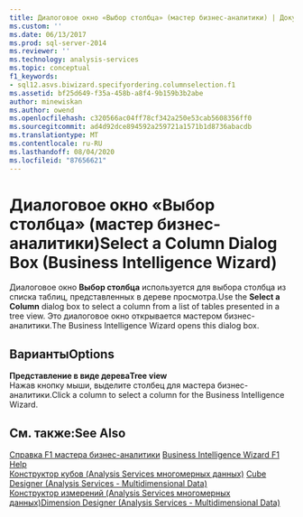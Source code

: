 ```yaml
---
title: Диалоговое окно «Выбор столбца» (мастер бизнес-аналитики) | Документация Майкрософт
ms.custom: ''
ms.date: 06/13/2017
ms.prod: sql-server-2014
ms.reviewer: ''
ms.technology: analysis-services
ms.topic: conceptual
f1_keywords:
- sql12.asvs.biwizard.specifyordering.columnselection.f1
ms.assetid: bf25d649-f35a-458b-a8f4-9b159b3b2abe
author: minewiskan
ms.author: owend
ms.openlocfilehash: c320566ac04ff78cf342a250e53cab5608356ff0
ms.sourcegitcommit: ad4d92dce894592a259721a1571b1d8736abacdb
ms.translationtype: MT
ms.contentlocale: ru-RU
ms.lasthandoff: 08/04/2020
ms.locfileid: "87656621"
---
```

# <a name="select-a-column-dialog-box-business-intelligence-wizard"></a><span data-ttu-id="f6f1e-102">Диалоговое окно «Выбор столбца» (мастер бизнес-аналитики)</span><span class="sxs-lookup"><span data-stu-id="f6f1e-102">Select a Column Dialog Box (Business Intelligence Wizard)</span></span>
  <span data-ttu-id="f6f1e-103">Диалоговое окно **Выбор столбца** используется для выбора столбца из списка таблиц, представленных в дереве просмотра.</span><span class="sxs-lookup"><span data-stu-id="f6f1e-103">Use the **Select a Column** dialog box to select a column from a list of tables presented in a tree view.</span></span> <span data-ttu-id="f6f1e-104">Это диалоговое окно открывается мастером бизнес-аналитики.</span><span class="sxs-lookup"><span data-stu-id="f6f1e-104">The Business Intelligence Wizard opens this dialog box.</span></span>  
  
## <a name="options"></a><span data-ttu-id="f6f1e-105">Варианты</span><span class="sxs-lookup"><span data-stu-id="f6f1e-105">Options</span></span>  
 <span data-ttu-id="f6f1e-106">**Представление в виде дерева**</span><span class="sxs-lookup"><span data-stu-id="f6f1e-106">**Tree view**</span></span>  
 <span data-ttu-id="f6f1e-107">Нажав кнопку мыши, выделите столбец для мастера бизнес-аналитики.</span><span class="sxs-lookup"><span data-stu-id="f6f1e-107">Click a column to select a column for the Business Intelligence Wizard.</span></span>  
  
## <a name="see-also"></a><span data-ttu-id="f6f1e-108">См. также:</span><span class="sxs-lookup"><span data-stu-id="f6f1e-108">See Also</span></span>  
 <span data-ttu-id="f6f1e-109">[Справка F1 мастера бизнес-аналитики](business-intelligence-wizard-f1-help.md) </span><span class="sxs-lookup"><span data-stu-id="f6f1e-109">[Business Intelligence Wizard F1 Help](business-intelligence-wizard-f1-help.md) </span></span>  
 <span data-ttu-id="f6f1e-110">[Конструктор кубов &#40;Analysis Services многомерных данных&#41;](cube-designer-analysis-services-multidimensional-data.md) </span><span class="sxs-lookup"><span data-stu-id="f6f1e-110">[Cube Designer &#40;Analysis Services - Multidimensional Data&#41;](cube-designer-analysis-services-multidimensional-data.md) </span></span>  
 [<span data-ttu-id="f6f1e-111">Конструктор измерений &#40;Analysis Services многомерных данных&#41;</span><span class="sxs-lookup"><span data-stu-id="f6f1e-111">Dimension Designer &#40;Analysis Services - Multidimensional Data&#41;</span></span>](dimension-designer-analysis-services-multidimensional-data.md)  
  
  
